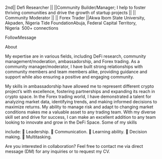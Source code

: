 2nd|| Defi Researcher || ||Community Builder/Manager; I help to foster thriving communities and drive the growth of startup projects || || Community Moderator || || Forex Trader ||Akwa Ibom State University, Akpaden, Nigeria Tide FoundationAbuja, Federal Capital Territory, Nigeria  500+ connections

FollowMessage

About

My expertise are in various fields, including DeFi research, community management/moderation, ambassadorship, and Forex trading. As a community manager/moderator, I have built strong relationships with community members and team members alike, providing guidance and support while also ensuring a positive and engaging community.

 My skills in ambassadorship have allowed me to represent different crypto project’s with excellence, fostering partnerships and expanding its reach in crypto space. In the Forex trading world, I have demonstrated a talent for analyzing market data, identifying trends, and making informed decisions to maximize returns. My ability to manage risk and adapt to changing market conditions makes me a valuable asset to any trading team. With my diverse skill set and drive for success, I can make an excellent addition to any team looking to innovate and grow in the DeFi Space. Some of my skills 

include: 
🔹 Leadership.
🔹 Communication. 
🔹 Learning ability. 
🔹 Decision making. 
🔹 Multitasking. 

Are you interested in collaboration? Feel free to contact me via direct message (DM) for any inquiries or to request my CV.
